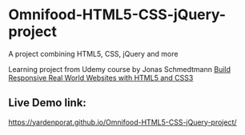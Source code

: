 # Omnifood-HTML5-CSS-jQuery-project
A project combining HTML5, CSS, jQuery and more

Learning project from Udemy course by Jonas Schmedtmann [Build Responsive Real World Websites with HTML5 and CSS3](https://www.udemy.com/course/design-and-develop-a-killer-website-with-html5-and-css3/)

## Live Demo link:
https://yardenporat.github.io/Omnifood-HTML5-CSS-jQuery-project/
